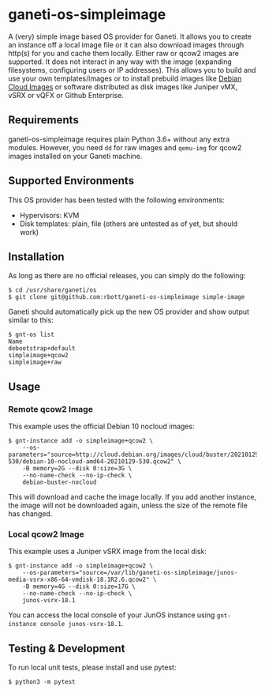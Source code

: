 # ganeti-os-simpleimage

A (very) simple image based OS provider for Ganeti. It allows you to create an instance off a local image file or it can also download images through http(s) for you and cache them locally. Either raw or qcow2 images are supported. It does not interact in any way with the image (expanding filesystems, configuring users or IP addresses). This allows you to build and use your own templates/images or to install prebuild images like [Debian Cloud Images](http://cloud.debian.org/images/cloud/) or software distributed as disk images like Juniper vMX, vSRX or vQFX or Github Enterprise.

## Requirements

ganeti-os-simpleimage requires plain Python 3.6+ without any extra modules. However, you need `dd` for raw images and `qemu-img` for qcow2 images installed on your Ganeti machine.

## Supported Environments

This OS provider has been tested with the following environments:

- Hypervisors: KVM
- Disk templates: plain, file (others are untested as of yet, but should work)

## Installation

As long as there are no official releases, you can simply do the following:

```shell
$ cd /usr/share/ganeti/os
$ git clone git@github.com:rbott/ganeti-os-simpleimage simple-image
```

Ganeti should automatically pick up the new OS provider and show output similar to this:
```shell
$ gnt-os list
Name                       
debootstrap+default
simpleimage+qcow2
simpleimage+raw
```

## Usage

### Remote qcow2 Image

This example uses the official Debian 10 nocloud images:

```shell
$ gnt-instance add -o simpleimage+qcow2 \
    --os-parameters="source=http://cloud.debian.org/images/cloud/buster/20210129-530/debian-10-nocloud-amd64-20210129-530.qcow2" \
    -B memory=2G --disk 0:size=3G \
    --no-name-check --no-ip-check \
    debian-buster-nocloud
```

This will download and cache the image locally. If you add another instance, the image will not be downloaded again, unless the size of the remote file has changed.

### Local qcow2 Image

This example uses a Juniper vSRX image from the local disk:

```shell
$ gnt-instance add -o simpleimage+qcow2 \
    --os-parameters="source=/var/lib/ganeti-os-simpleimage/junos-media-vsrx-x86-64-vmdisk-18.1R2.6.qcow2" \
    -B memory=4G --disk 0:size=17G \
    --no-name-check --no-ip-check \
    junos-vsrx-18.1
```

You can access the local console of your JunOS instance using `gnt-instance console junos-vsrx-18.1`.

## Testing & Development

To run local unit tests, please install and use pytest:
```shell
$ python3 -m pytest
```
